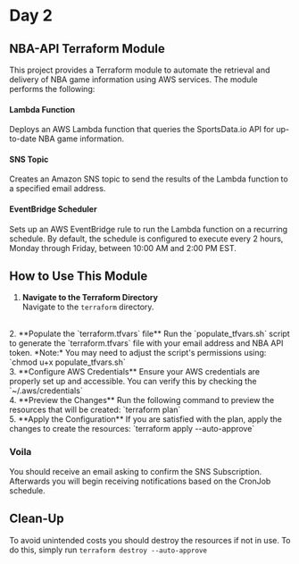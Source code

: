 # Day 2

## NBA-API Terraform Module
This project provides a Terraform module to automate the retrieval and delivery of NBA game information using AWS services. The module performs the following:

#### Lambda Function
Deploys an AWS Lambda function that queries the SportsData.io API for up-to-date NBA game information.
#### SNS Topic
Creates an Amazon SNS topic to send the results of the Lambda function to a specified email address.
#### EventBridge Scheduler
Sets up an AWS EventBridge rule to run the Lambda function on a recurring schedule. By default, the schedule is configured to execute every 2 hours, Monday through Friday, between 10:00 AM and 2:00 PM EST.

## How to Use This Module

1. **Navigate to the Terraform Directory**  
   Navigate to the `terraform` directory.
<br>
2. **Populate the `terraform.tfvars` file**  
    Run the `populate_tfvars.sh` script to generate the `terraform.tfvars` file with your email address and NBA API token.  
    *Note:* You may need to adjust the script's permissions using:  
     `chmod u+x populate_tfvars.sh`
<br>
3. **Configure AWS Credentials**
    Ensure your AWS credentials are properly set up and accessible. You can verify this by checking the `~/.aws/credentials`
<br>
4. **Preview the Changes**
Run the following command to preview the resources that will be created:
`terraform plan`
<br>
5. **Apply the Configuration**
If you are satisfied with the plan, apply the changes to create the resources:
`terraform apply --auto-approve`

### Voila
You should receive an email asking to confirm the SNS Subscription. Afterwards you will begin receiving notifications based on the CronJob schedule.

## Clean-Up

To avoid unintended costs you should destroy the resources if not in use. To do this, simply run
`terraform destroy --auto-approve`
